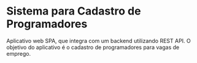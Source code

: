 # Sistema para Cadastro de Programadores
Aplicativo web SPA, que integra com um backend utilizando REST API. O objetivo do aplicativo é o cadastro de programadores para vagas de emprego.
